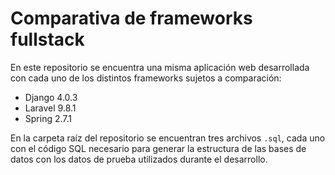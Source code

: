 # Comparativa de frameworks fullstack

En este repositorio se encuentra una misma aplicación web desarrollada con cada uno de los distintos frameworks sujetos a comparación:

- Django 4.0.3
- Laravel 9.8.1
- Spring 2.7.1

En la carpeta raíz del repositorio se encuentran tres archivos `.sql`, cada uno con el código SQL necesario para generar la estructura de las bases de datos con los datos de prueba utilizados durante el desarrollo.
